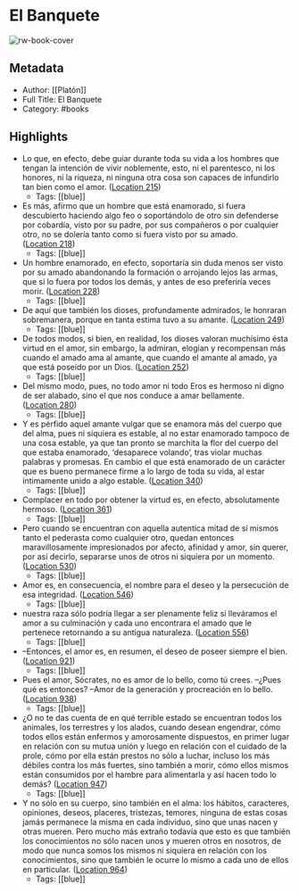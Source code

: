 # El Banquete

![rw-book-cover](https://m.media-amazon.com/images/I/71XIxZdqAhL._SY160.jpg)

## Metadata
- Author: [[Platón]]
- Full Title: El Banquete
- Category: #books

## Highlights
- Lo que, en efecto, debe guiar durante toda su vida a los hombres que tengan la intención de vivir noblemente, esto, ni el parentesco, ni los honores, ni la riqueza, ni ninguna otra cosa son capaces de infundirlo tan bien como el amor. ([Location 215](https://readwise.io/to_kindle?action=open&asin=B005JJDU1I&location=215))
    - Tags: [[blue]] 
- Es más, afirmo que un hombre que está enamorado, si fuera descubierto haciendo algo feo o soportándolo de otro sin defenderse por cobardía, visto por su padre, por sus compañeros o por cualquier otro, no se dolería tanto como si fuera visto por su amado. ([Location 218](https://readwise.io/to_kindle?action=open&asin=B005JJDU1I&location=218))
    - Tags: [[blue]] 
- Un hombre enamorado, en efecto, soportaría sin duda menos ser visto por su amado abandonando la formación o arrojando lejos las armas, que si lo fuera por todos los demás, y antes de eso preferiría veces morir. ([Location 228](https://readwise.io/to_kindle?action=open&asin=B005JJDU1I&location=228))
    - Tags: [[blue]] 
- De aquí que también los dioses, profundamente admirados, le honraran sobremanera, porque en tanta estima tuvo a su amante. ([Location 249](https://readwise.io/to_kindle?action=open&asin=B005JJDU1I&location=249))
    - Tags: [[blue]] 
- De todos modos, si bien, en realidad, los dioses valoran muchísimo ésta virtud en el amor, sin embargo, la admiran, elogian y recompensan más cuando el amado ama al amante, que cuando el amante al amado, ya que está poseído por un Dios. ([Location 252](https://readwise.io/to_kindle?action=open&asin=B005JJDU1I&location=252))
    - Tags: [[blue]] 
- Del mismo modo, pues, no todo amor ni todo Eros es hermoso ni digno de ser alabado, sino el que nos conduce a amar bellamente. ([Location 280](https://readwise.io/to_kindle?action=open&asin=B005JJDU1I&location=280))
    - Tags: [[blue]] 
- Y es pérfido aquel amante vulgar que se enamora más del cuerpo que del alma, pues ni siquiera es estable, al no estar enamorado tampoco de una cosa estable, ya que tan pronto se marchita la flor del cuerpo del que estaba enamorado, ‘desaparece volando’, tras violar muchas palabras y promesas. En cambio el que está enamorado de un carácter que es bueno permanece firme a lo largo de toda su vida, al estar íntimamente unido a algo estable. ([Location 340](https://readwise.io/to_kindle?action=open&asin=B005JJDU1I&location=340))
    - Tags: [[blue]] 
- Complacer en todo por obtener la virtud es, en efecto, absolutamente hermoso. ([Location 361](https://readwise.io/to_kindle?action=open&asin=B005JJDU1I&location=361))
    - Tags: [[blue]] 
- Pero cuando se encuentran con aquella autentica mitad de sí mismos tanto el pederasta como cualquier otro, quedan entonces maravillosamente impresionados por afecto, afinidad y amor, sin querer, por así decirlo, separarse unos de otros ni siquiera por un momento. ([Location 530](https://readwise.io/to_kindle?action=open&asin=B005JJDU1I&location=530))
    - Tags: [[blue]] 
- Amor es, en consecuencia, el nombre para el deseo y la persecución de esa integridad. ([Location 546](https://readwise.io/to_kindle?action=open&asin=B005JJDU1I&location=546))
    - Tags: [[blue]] 
- nuestra raza sólo podría llegar a ser plenamente feliz si lleváramos el amor a su culminación y cada uno encontrara el amado que le pertenece retornando a su antigua naturaleza. ([Location 556](https://readwise.io/to_kindle?action=open&asin=B005JJDU1I&location=556))
    - Tags: [[blue]] 
- –Entonces, el amor es, en resumen, el deseo de poseer siempre el bien. ([Location 921](https://readwise.io/to_kindle?action=open&asin=B005JJDU1I&location=921))
    - Tags: [[blue]] 
- Pues el amor, Sócrates, no es amor de lo bello, como tú crees. –¿Pues qué es entonces? –Amor de la generación y procreación en lo bello. ([Location 938](https://readwise.io/to_kindle?action=open&asin=B005JJDU1I&location=938))
    - Tags: [[blue]] 
- ¿O no te das cuenta de en qué terrible estado se encuentran todos los animales, los terrestres y los alados, cuando desean engendrar, cómo todos ellos están enfermos y amorosamente dispuestos, en primer lugar en relación con su mutua unión y luego en relación con el cuidado de la prole, cómo por ella están prestos no sólo a luchar, incluso los más débiles contra los más fuertes, sino también a morir, cómo ellos mismos están consumidos por el hambre para alimentarla y así hacen todo lo demás? ([Location 947](https://readwise.io/to_kindle?action=open&asin=B005JJDU1I&location=947))
    - Tags: [[blue]] 
- Y no sólo en su cuerpo, sino también en el alma: los hábitos, caracteres, opiniones, deseos, placeres, tristezas, temores, ninguna de estas cosas jamás permanece la misma en cada individuo, sino que unas nacen y otras mueren. Pero mucho más extraño todavía que esto es que también los conocimientos no sólo nacen unos y mueren otros en nosotros, de modo que nunca somos los mismos ni siquiera en relación con los conocimientos, sino que también le ocurre lo mismo a cada uno de ellos en particular. ([Location 964](https://readwise.io/to_kindle?action=open&asin=B005JJDU1I&location=964))
    - Tags: [[blue]] 
